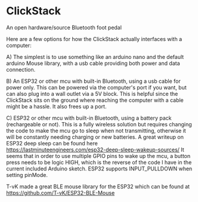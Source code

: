 # ClickStack
An open hardware/source Bluetooth foot pedal

Here are a few options for how the ClickStack actually interfaces with a computer:

A) The simplest is to use something like an arduino nano and the default arduino Mouse library, with a usb cable providing both power and data connection.  

B) An ESP32 or other mcu with built-in Bluetooth, using a usb cable for power only.  This can be powered via the computer's port if you want, but can also plug into a wall outlet via a 5V block.  This is helpful since the ClickStack sits on the ground where reaching the computer with a cable might be a hassle.  It also frees up a port.

C)  ESP32 or other mcu with built-in Bluetooth, using a battery pack (rechargeable or not).  This is a fully wireless solution but requires changing the code to make the mcu go to sleep when not transmitting, otherwise it will be constantly needing charging or new batteries.  A great writeup on ESP32 deep sleep can be found here https://lastminuteengineers.com/esp32-deep-sleep-wakeup-sources/ It seems that in order to use multiple GPIO pins to wake up the mcu, a button press needs to be logic HIGH, which is the reverse of the code I have in the current included Arduino sketch.  ESP32 supports INPUT_PULLDOWN when setting pinMode.

T-vK made a great BLE mouse library for the ESP32 which can be found at https://github.com/T-vK/ESP32-BLE-Mouse 



